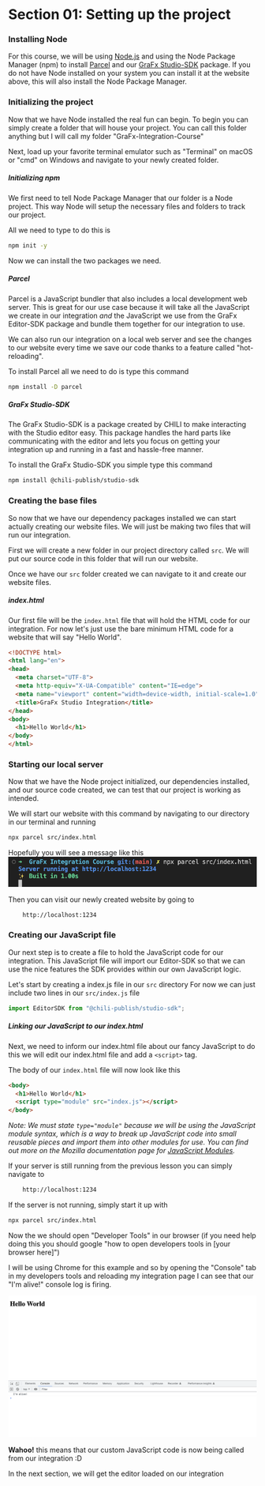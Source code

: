 # Section 01: Setting up the project

### Installing Node
For this course, we will be using [Node.js](https://nodejs.org/) and using the Node Package Manager (npm) to install [Parcel](https://parceljs.org/getting-started/webapp/) and our [GraFx Studio-SDK](https://www.npmjs.com/package/@chili-publish/studio-sdk) package. If you do not have Node installed on your system you can install it at the website above, this will also install the Node Package Manager.

### Initializing the project

Now that we have Node installed the real fun can begin. To begin you can simply create a folder that will house your project. You can call this folder anything but I will call my folder "GraFx-Integration-Course"

Next, load up your favorite terminal emulator such as "Terminal" on macOS or "cmd" on Windows and navigate to your newly created folder.

##### Initializing npm
We first need to tell Node Package Manager that our folder is a Node project. This way Node will setup the necessary files and folders to track our project.

All we need to type to do this is
```sh
npm init -y
```

Now we can install the two packages we need.
##### Parcel
Parcel is a JavaScript bundler that also includes a local development web server. This is great for our use case because it will take all the JavaScript we create in our integration _and_ the JavaScript we use from the GraFx Editor-SDK package and bundle them together for our integration to use.

We can also run our integration on a local web server and see the changes to our website every time we save our code thanks to a feature called "hot-reloading".

To install Parcel all we need to do is type this command
```sh
npm install -D parcel
```

##### GraFx Studio-SDK
The GraFx Studio-SDK is a package created by CHILI to make interacting with the Studio editor easy. This package handles the hard parts like communicating with the editor and lets you focus on getting your integration up and running in a fast and hassle-free manner.

To install the GraFx Studio-SDK you simple type this command
```sh
npm install @chili-publish/studio-sdk
```

### Creating the base files
So now that we have our dependency packages installed we can start actually creating our website files. We will just be making two files that will run our integration.

First we will create a new folder in our project directory called `src`. We will put our source code in this folder that will run our website.

Once we have our `src` folder created we can navigate to it and create our website files.

##### index.html
Our first file will be the `index.html` file that will hold the HTML code for our integration. For now let's just use the bare minimum HTML code for a website that will say "Hello World".
```html
<!DOCTYPE html>
<html lang="en">
<head>
  <meta charset="UTF-8">
  <meta http-equiv="X-UA-Compatible" content="IE=edge">
  <meta name="viewport" content="width=device-width, initial-scale=1.0">
  <title>GraFx Studio Integration</title>
</head>
<body>
  <h1>Hello World</h1>
</body>
</html>
```

### Starting our local server
Now that we have the Node project initialized, our dependencies installed, and our source code created, we can test that our project is working as intended.

We will start our website with this command by navigating to our directory in our terminal and running
```sh
npx parcel src/index.html
```

Hopefully you will see a message like this
![screenshot](server-started.png)

Then you can visit our newly created website by going to
``` html
	http://localhost:1234
```


### Creating our JavaScript file
Our next step is to create a file to hold the JavaScript code for our integration. This JavaScript file will import our Editor-SDK so that we can use the nice features the SDK provides within our own JavaScript logic.

Let's start by creating a index.js file in our `src` directory
For now we can just include two lines in our `src/index.js` file
```javascript
import EditorSDK from "@chili-publish/studio-sdk";
```

##### Linking our JavaScript to our index.html
Next, we need to inform our index.html file about our fancy JavaScript to do this we will edit our index.html file and add a `<script>` tag.

The body of our `index.html` file will now look like this
``` html
<body>
  <h1>Hello World</h1>
  <script type="module" src="index.js"></script>
</body>
```

_Note: We must state `type="module"` because we will be using the JavaScript module syntax, which is a way to break up JavaScript code into small reusable pieces and import them into other modules for use. You can find out more on the Mozilla documentation page for [JavaScript Modules](https://developer.mozilla.org/en-US/docs/Web/JavaScript/Guide/Modules)._ 

If your server is still running from the previous lesson you can simply navigate to
``` html
	http://localhost:1234
```

If the server is not running, simply start it up with
``` sh
npx parcel src/index.html
```

Now the we should open "Developer Tools" in our browser (if you need help doing this you should google "how to open developers tools in [your browser here]")

I will be using Chrome for this example and so by opening the "Console" tab in my developers tools and reloading my integration page I can see that our "I'm alive!" console log is firing.

![screenshot-full](javascript-linked.png)

**Wahoo!** this means that our custom JavaScript code is now being called from our integration :D

In the next section, we will get the editor loaded on our integration
